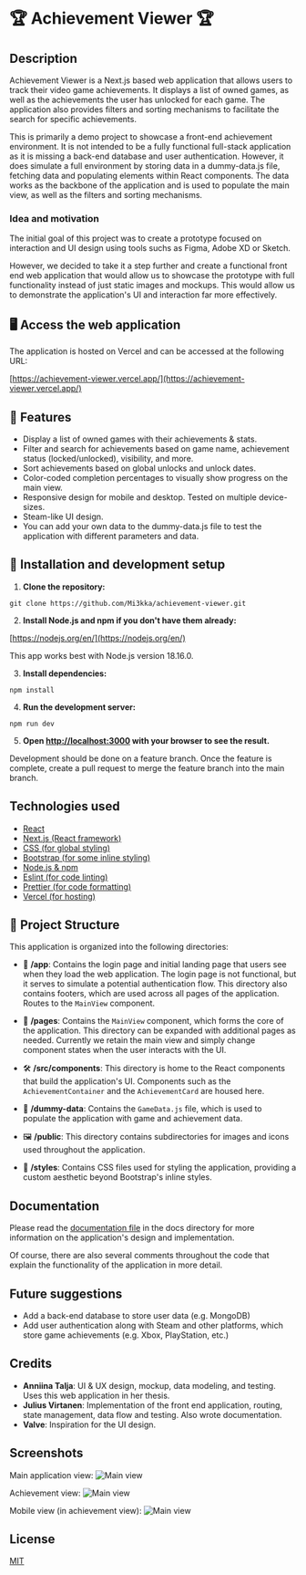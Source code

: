 # 🏆 Achievement Viewer 🏆

## Description

Achievement Viewer is a Next.js based web application that allows users to track their video game achievements. It displays a list of owned games, as well as the achievements the user has unlocked for each game. The application also provides filters and sorting mechanisms to facilitate the search for specific achievements.

This is primarily a demo project to showcase a front-end achievement environment. It is not intended to be a fully functional full-stack application as it is missing a back-end database and user authentication. However, it does simulate a full environment by storing data in a dummy-data.js file, fetching data and populating elements within React components. The data works as the backbone of the application and is used to populate the main view, as well as the filters and sorting mechanisms.

### Idea and motivation

The initial goal of this project was to create a prototype focused on interaction and UI design using tools suchs as Figma, Adobe XD or Sketch.

However, we decided to take it a step further and create a functional front end web application that would allow us to showcase the prototype with full functionality instead of just static images and mockups. This would allow us to demonstrate the application's UI and interaction far more effectively.

## 🖥️ Access the web application

The application is hosted on Vercel and can be accessed at the following URL:

[https://achievement-viewer.vercel.app/](https://achievement-viewer.vercel.app/)

## 📑 Features

- Display a list of owned games with their achievements & stats.
- Filter and search for achievements based on game name, achievement status (locked/unlocked), visibility, and more.
- Sort achievements based on global unlocks and unlock dates.
- Color-coded completion percentages to visually show progress on the main view.
- Responsive design for mobile and desktop. Tested on multiple device-sizes.
- Steam-like UI design.
- You can add your own data to the dummy-data.js file to test the application with different parameters and data.

## 🧰 Installation and development setup

1. **Clone the repository:**

```git clone https://github.com/Mi3kka/achievement-viewer.git```

2. **Install Node.js and npm if you don't have them already:**

[https://nodejs.org/en/](https://nodejs.org/en/)

This app works best with Node.js version 18.16.0.

3. **Install dependencies:**

```npm install```

4. **Run the development server:**

```npm run dev```

5. **Open [http://localhost:3000](http://localhost:3000) with your browser to see the result.**

Development should be done on a feature branch. Once the feature is complete, create a pull request to merge the feature branch into the main branch.

## Technologies used

- [React](https://reactjs.org/)
- [Next.js (React framework)](https://nextjs.org/)
- [CSS (for global styling)](https://developer.mozilla.org/en-US/docs/Web/CSS)
- [Bootstrap (for some inline styling)](https://getbootstrap.com/)
- [Node.js & npm](https://nodejs.org/en/)
- [Eslint (for code linting)](https://eslint.org/)
- [Prettier (for code formatting)](https://prettier.io/)
- [Vercel (for hosting)](https://vercel.com/)

## 📂 Project Structure

This application is organized into the following directories:

- 🚀 **/app**: Contains the login page and initial landing page that users see when they load the web application. The login page is not functional, but it serves to simulate a potential authentication flow. This directory also contains footers, which are used across all pages of the application. Routes to the `MainView` component.

- 📄 **/pages**: Contains the `MainView` component, which forms the core of the application. This directory can be expanded with additional pages as needed. Currently we retain the main view and simply change component states when the user interacts with the UI.

- 🛠️ **/src/components**: This directory is home to the React components that build the application's UI. Components such as the `AchievementContainer` and the `AchievementCard` are housed here.

- 🧩 **/dummy-data**: Contains the `GameData.js` file, which is used to populate the application with game and achievement data.

- 🖼️ **/public**: This directory contains subdirectories for images and icons used throughout the application.

- 🎨 **/styles**: Contains CSS files used for styling the application, providing a custom aesthetic beyond Bootstrap's inline styles.

## Documentation

Please read the [documentation file](docs/documentation.md) in the docs directory for more information on the application's design and implementation.

Of course, there are also several comments throughout the code that explain the functionality of the application in more detail.

## Future suggestions

- Add a back-end database to store user data (e.g. MongoDB)
- Add user authentication along with Steam and other platforms, which store game achievements (e.g. Xbox, PlayStation, etc.)

## Credits
- **Anniina Talja**: UI & UX design, mockup, data modeling, and testing. Uses this web application in her thesis.
- **Julius Virtanen**: Implementation of the front end application, routing, state management, data flow and testing. Also wrote documentation.
- **Valve**: Inspiration for the UI design.

## Screenshots

Main application view:
![Main view](docs/screenshots/main-view.png)

Achievement view:
![Main view](docs/screenshots/achievement-view.png)

Mobile view (in achievement view):
![Main view](docs/screenshots/mobile-view.png)

## License

[MIT](https://choosealicense.com/licenses/mit/)